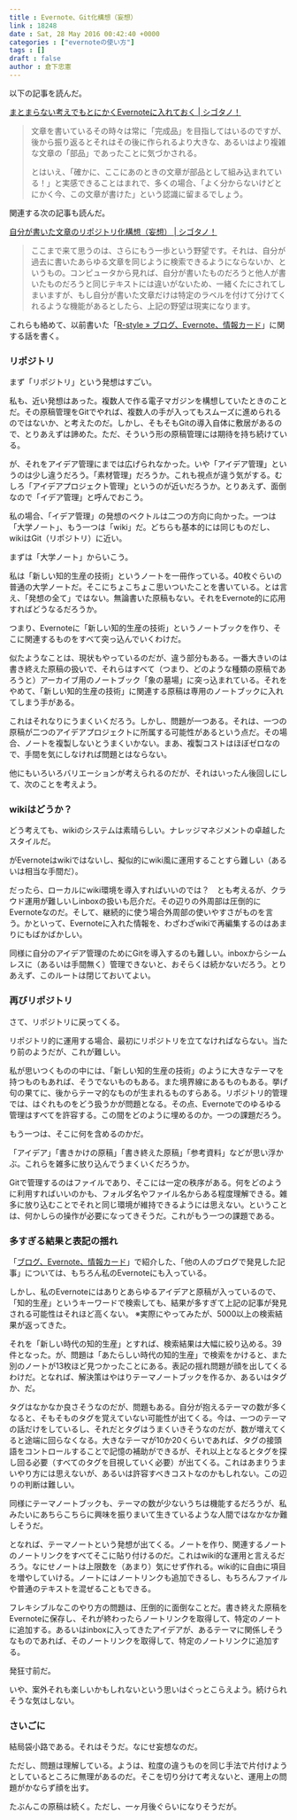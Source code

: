```yaml
---
title : Evernote、Git化構想（妄想）
link : 18248
date : Sat, 28 May 2016 00:42:40 +0000
categories : ["evernoteの使い方"]
tags : []
draft : false
author : 倉下忠憲
---
```


以下の記事を読んだ。

<a href="http://cyblog.jp/modules/weblogs/23137">まとまらない考えでもとにかくEvernoteに入れておく | シゴタノ！</a>

<blockquote>
文章を書いているその時々は常に「完成品」を目指してはいるのですが、後から振り返るとそれはその後に作られるより大きな、あるいはより複雑な文章の「部品」であったことに気づかされる。

とはいえ、「確かに、ここにあのときの文章が部品として組み込まれている！」と実感できることはまれで、多くの場合、「よく分からないけどとにかく今、この文章が書けた」という認識に留まるでしょう。
</blockquote>

関連する次の記事も読んだ。

<a href="http://cyblog.jp/modules/weblogs/207">自分が書いた文章のリポジトリ化構想（妄想） | シゴタノ！</a>

<blockquote>
ここまで来て思うのは、さらにもう一歩という野望です。それは、自分が過去に書いたあらゆる文章を同じように検索できるようにならないか、というもの。コンピュータから見れば、自分が書いたものだろうと他人が書いたものだろうと同じテキストには違いがないため、一緒くたにされてしまいますが、もし自分が書いた文章だけは特定のラベルを付けて分けてくれるような機能があるとしたら、上記の野望は現実になります。
</blockquote>

これらも絡めて、以前書いた「<a href="https://rashita.net/blog/?p=18210">R-style » ブログ、Evernote、情報カード</a>」に関する話を書く。

<H3>リポジトリ</H3>

まず「リポジトリ」という発想はすごい。

私も、近い発想はあった。複数人で作る電子マガジンを構想していたときのことだ。その原稿管理をGitでやれば、複数人の手が入ってもスムーズに進められるのではないか、と考えたのだ。しかし、そもそもGitの導入自体に敷居があるので、とりあえずは諦めた。ただ、そういう形の原稿管理には期待を持ち続けている。

が、それをアイデア管理にまでは広げられなかった。いや「アイデア管理」というのは少し違うだろう。「素材管理」だろうか。これも視点が違う気がする。むしろ「アイデアプロジェクト管理」というのが近いだろうか。とりあえず、面倒なので「イデア管理」と呼んでおこう。

私の場合、「イデア管理」の発想のベクトルは二つの方向に向かった。一つは「大学ノート」、もう一つは「wiki」だ。どちらも基本的には同じものだし、wikiはGit（リポジトリ）に近い。

まずは「大学ノート」からいこう。

私は「新しい知的生産の技術」というノートを一冊作っている。40枚ぐらいの普通の大学ノートだ。そこにちょこちょこ思いついたことを書いている。とは言え、「発想の全て」ではない。無論書いた原稿もない。それをEvernote的に応用すればどうなるだろうか。

つまり、Evernoteに「新しい知的生産の技術」というノートブックを作り、そこに関連するものをすべて突っ込んでいくわけだ。

似たようなことは、現状もやっているのだが、違う部分もある。一番大きいのは書き終えた原稿の扱いで、それらはすべて（つまり、どのような種類の原稿であろうと）アーカイブ用のノートブック「象の墓場」に突っ込まれている。それをやめて、「新しい知的生産の技術」に関連する原稿は専用のノートブックに入れてしまう手がある。

これはそれなりにうまくいくだろう。しかし、問題が一つある。それは、一つの原稿が二つのアイデアプロジェクトに所属する可能性があるという点だ。その場合、ノートを複製しないとうまくいかない。まあ、複製コストはほぼゼロなので、手間を気にしなければ問題とはならない。

他にもいろいろバリエーションが考えられるのだが、それはいったん後回しにして、次のことを考えよう。

<H3>wikiはどうか？</H3>

どう考えても、wikiのシステムは素晴らしい。ナレッジマネジメントの卓越したスタイルだ。

がEvernoteはwikiではないし、擬似的にwiki風に運用することすら難しい（あるいは相当な手間だ）。

だったら、ローカルにwiki環境を導入すればいいのでは？　とも考えるが、クラウド運用が難しいしinboxの扱いも厄介だ。その辺りの外周部は圧倒的にEvernoteなのだ。そして、継続的に使う場合外周部の使いやすさがものを言う。かといって、Evernoteに入れた情報を、わざわざwikiで再編集するのはあまりにもばかばかしい。

同様に自分のアイデア管理のためにGitを導入するのも難しい。inboxからシームレスに（あるいは手間無く）管理できないと、おそらくは続かないだろう。とりあえず、このルートは閉じておいてよい。

<H3>再びリポジトリ</H3>

さて、リポジトリに戻ってくる。

リポジトリ的に運用する場合、最初にリポジトリを立てなければならない。当たり前のようだが、これが難しい。

私が思いつくものの中には、「新しい知的生産の技術」のように大きなテーマを持つものもあれば、そうでないものもある。また境界線にあるものもある。挙げ句の果てに、後からテーマ的なものが生まれるものすらある。リポジトリ的管理では、はぐれものをどう扱うかが問題となる。その点、Evernoteでのゆるゆる管理はすべてを許容する。この間をどのように埋めるのか。一つの課題だろう。

もう一つは、そこに何を含めるのかだ。

「アイデア」「書きかけの原稿」「書き終えた原稿」「参考資料」などが思い浮かぶ。これらを雑多に放り込んでうまくいくだろうか。

Gitで管理するのはファイルであり、そこには一定の秩序がある。何をどのように利用すればいいのかも、フォルダ名やファイル名からある程度理解できる。雑多に放り込むことでそれと同じ環境が維持できるようには思えない。ということは、何かしらの操作が必要になってきそうだ。これがもう一つの課題である。

<H3>多すぎる結果と表記の揺れ</H3>

「<a href="https://rashita.net/blog/?p=18210">ブログ、Evernote、情報カード</a>」で紹介した、「他の人のブログで発見した記事」については、もちろん私のEvernoteにも入っている。

しかし、私のEvernoteにはありとあらゆるアイデアと原稿が入っているので、「知的生産」というキーワードで検索しても、結果が多すぎて上記の記事が発見される可能性はそれほど高くない。
※実際にやってみたが、5000以上の検索結果が返ってきた。

それを「新しい時代の知的生産」とすれば、検索結果は大幅に絞り込める。39件となった。が、問題は「あたらしい時代の知的生産」で検索をかけると、また別のノートが13枚ほど見つかったことにある。表記の揺れ問題が顔を出してくるわけだ。となれば、解決策はやはりテーマノートブックを作るか、あるいはタグか、だ。

タグはなかなか良さそうなのだが、問題もある。自分が抱えるテーマの数が多くなると、そもそものタグを覚えていない可能性が出てくる。今は、一つのテーマの話だけをしているし、それだとタグはうまくいきそうなのだが、数が増えてくると途端に回らなくなる。大きなテーマが10か20くらいであれば、タグの接頭語をコントロールすることで記憶の補助ができるが、それ以上となるとタグを探し回る必要（すべてのタグを目視していく必要）が出てくる。これはあまりうまいやり方には思えないが、あるいは許容すべきコストなのかもしれない。この辺りの判断は難しい。

同様にテーマノートブックも、テーマの数が少ないうちは機能するだろうが、私みたいにあちらこちらに興味を振りまいて生きているような人間ではなかなか難しそうだ。

となれば、テーマノートという発想が出てくる。ノートを作り、関連するノートのノートリンクをすべてそこに貼り付けるのだ。これはwiki的な運用と言えるだろう。なにせノートは上限数を（あまり）気にせず作れる。wiki的に自由に項目を増やしていける。ノートにはノートリンクも追加できるし、もちろんファイルや普通のテキストを混ぜることもできる。

フレキシブルなこのやり方の問題は、圧倒的に面倒なことだ。書き終えた原稿をEvernoteに保存し、それが終わったらノートリンクを取得して、特定のノートに追加する。あるいはinboxに入ってきたアイデアが、あるテーマに関係しそうなものであれば、そのノートリンクを取得して、特定のノートリンクに追加する。

発狂寸前だ。

いや、案外それも楽しいかもしれないという思いはぐっとこらえよう。続けられそうな気はしない。

<H3>さいごに</H3>

結局袋小路である。それはそうだ。なにせ妄想なのだ。

ただし、問題は理解している。ようは、粒度の違うものを同じ手法で片付けようとしているところに無理があるのだ。そこを切り分けて考えないと、運用上の問題がかならず顔を出す。

たぶんこの原稿は続く。ただし、一ヶ月後ぐらいになりそうだが。